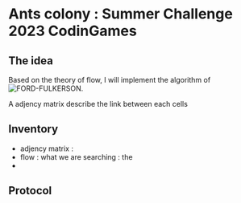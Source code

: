 # Ants colony : Summer Challenge 2023 CodinGames

## The idea

Based on the theory of flow, I will implement the algorithm of ![FORD-FULKERSON](https://fr.wikipedia.org/wiki/Algorithme_de_Ford-Fulkerson).

A adjency matrix describe the link between each cells

## Inventory

* adjency matrix : 
* flow : what we are searching : the 
* 

## Protocol

